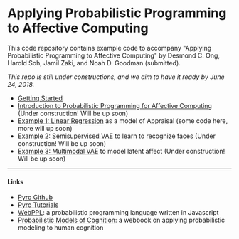 # Applying Probabilistic Programming to Affective Computing

This code repository contains example code to accompany "Applying Probabilistic Programming to Affective Computing" by Desmond C. Ong, Harold Soh, Jamil Zaki, and Noah D. Goodman (submitted).



*This repo is still under constructions, and we aim to have it ready by June 24, 2018.*


- [Getting Started](gettingStarted.md)
- [Introduction to Probabilistic Programming for Affective Computing](LINK) (Under construction! Will be up soon)
- [Example 1: Linear Regression](code/LinearRegression.ipynb) as a model of Appraisal (some code here, more will up soon)
- [Example 2: Semisupervised VAE](LINK) to learn to recognize faces (Under construction! Will be up soon)
- [Example 3: Multimodal VAE](LINK) to model latent affect (Under construction! Will be up soon)


---
#### Links


- [Pyro Github](https://github.com/uber/pyro)
- [Pyro Tutorials](http://pyro.ai/)
- [WebPPL](http://webppl.org/): a probabilistic programming language written in Javascript
- [Probabilistic Models of Cognition](http://probmods.org/): a webbook on applying probabilistic modeling to human cognition






